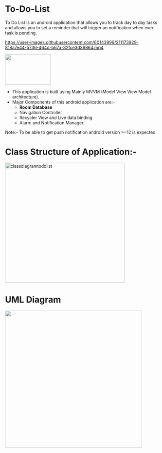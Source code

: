 # To-Do-List
To Do List is an android application that allows you to track day to day tasks and allows you to set a reminder that will trigger an notification when ever
task is pending.

https://user-images.githubusercontent.com/60143996/211173929-818a7e44-5736-464d-b67a-32fce3d39864.mp4


<img src="https://user-images.githubusercontent.com/60143996/211175438-6dba23df-58f3-4fd9-bcfe-5da7f0813ea2.png" width="150" height="100" />

  * This application is built using  Mainly MVVM (Model View View Model architecture).
  * Major Components of this android application are:-
    - **Room Database**
    - Navigation Controller
    - Recycler View and Live data binding
    - Alarm and Notification Manager.
  
 Note:- To be able to get push notification android version >=12 is expected.

 # Class Structure of Application:-
 <img width="393" alt="classdiagramtodolist" src="https://user-images.githubusercontent.com/60143996/211174926-2f72d243-15b2-4f79-b576-8340e756f841.png">

 # UML Diagram
 <img src="https://user-images.githubusercontent.com/60143996/211174940-f3954441-f9af-45c2-baf0-09408826bcca.png" width="450" height="450" />


 

